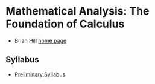 # Mathematical Analysis: The Foundation of Calculus

* Brian Hill [home page](/)

## Syllabus

* [Preliminary Syllabus](./MathematicalAnalysisSyllabus.pages.pdf)
